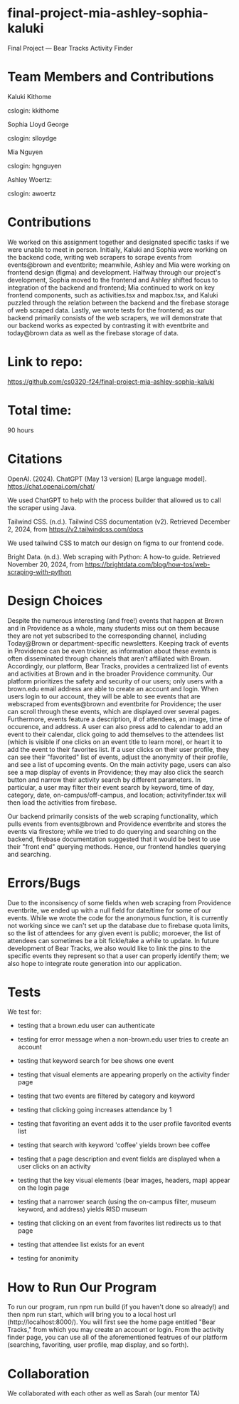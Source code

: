 # final-project-mia-ashley-sophia-kaluki
Final Project — Bear Tracks Activity Finder 

# Team Members and Contributions 

Kaluki Kithome 

cslogin: kkithome 

Sophia Lloyd George 

cslogin: slloydge 

Mia Nguyen 

cslogin: hgnguyen 

Ashley Woertz: 

cslogin: awoertz

# Contributions 
We worked on this assignment together and designated specific tasks if we were unable to meet in person. Initially, Kaluki and Sophia were working on the backend code, writing web scrapers to scrape events from events@brown and eventbrite; meanwhile, Ashley and Mia were working on frontend design (figma) and development. Halfway through our project's development, Sophia moved to the frontend and Ashley shifted focus to integration of the backend and frontend; Mia continued to work on key frontend components, such as activities.tsx and mapbox.tsx, and Kaluki puzzled through the relation between the backend and the firebase storage of web scraped data. Lastly, we wrote tests for the frontend; as our backend primarily consists of the web scrapers, we will demonstrate that our backend works as expected by contrasting it with eventbrite and today@brown data as well as the firebase storage of data.  

# Link to repo: 
https://github.com/cs0320-f24/final-project-mia-ashley-sophia-kaluki

# Total time: 
90 hours 

# Citations 

OpenAI. (2024). ChatGPT (May 13 version) [Large language model]. https://chat.openai.com/chat/

We used ChatGPT to help with the process builder that allowed us to call the scraper using Java.

Tailwind CSS. (n.d.). Tailwind CSS documentation (v2). Retrieved December 2, 2024, from https://v2.tailwindcss.com/docs

We used tailwind CSS to match our design on figma to our frontend code. 

Bright Data. (n.d.). Web scraping with Python: A how-to guide. Retrieved November 20, 2024, from https://brightdata.com/blog/how-tos/web-scraping-with-python

# Design Choices

Despite the numerous interesting (and free!) events that happen at Brown and in Providence as a whole, many students miss out on them because they are not yet subscribed to the corresponding channel, including Today@Brown or department-specific newsletters. Keeping track of events in Providence can be even trickier, as information about these events is often disseminated through channels that aren’t affiliated with Brown. Accordingly, our platform, Bear Tracks, provides a centralized list of events and activities at Brown and in the broader Providence community. Our platform prioritizes the safety and security of our users; only users with a brown.edu email address are able to create an account and login. When users login to our account, they will be able to see events that are webscraped from events@brown and eventbrite for Providence; the user can scroll through these events, which are displayed over several pages. Furthermore, events feature a description, # of attendees, an image, time of occurence, and address. A user can also press add to calendar to add an event to their calendar, click going to add themselves to the attendees list (which is visible if one clicks on an event title to learn more), or heart it to add the event to their favorites list. If a user clicks on their user profile, they can see their "favorited" list of events, adjust the anonymity of their profile, and see a list of upcoming events. On the main activity page, users can also see a map display of events in Providence; they may also click the search button and narrow their activity search by different parameters. In particular, a user may filter their event search by keyword, time of day, category, date, on-campus/off-campus, and location; activityfinder.tsx will then load the activities from firebase. 

Our backend primarily consists of the web scraping functionality, which pulls events from events@brown and Providence eventbrite and stores the events via firestore; while we tried to do querying and searching on the backend, firebase documentation suggested that it would be best to use their "front end" querying methods. Hence, our frontend handles querying and searching. 

# Errors/Bugs

Due to the inconsisency of some fields when web scraping from Providence eventbrite, we ended up with a null field for date/time for some of our events. While we wrote the code for the anonymous function, it is currently not working since we can't set up the database due to firebase quota limits, so the list of attendees for any given event is public; moroever, the list of attendees can sometimes be a bit fickle/take a while to update. In future development of Bear Tracks, we also would like to link the pins to the specific events they represent so that a user can properly identify them; we also hope to integrate route generation into our application. 

# Tests

We test for: 
* testing that a brown.edu user can authenticate

* testing for error message when a non-brown.edu user tries to create an account

* testing that keyword search for bee shows one event

* testing that visual elements are appearing properly on the activity finder page

* testing that two events are filtered by category and keyword 

* testing that clicking going increases attendance by 1

* testing that favoriting an event adds it to the user profile favorited events list

* testing that search with keyword 'coffee' yields brown bee coffee

* testing that a page description and event fields are displayed when a user clicks on an activity

* testing that the key visual elements (bear images, headers, map) appear on the login page

* testing that a narrower search (using the on-campus filter, museum keyword, and address) yields RISD museum

* testing that clicking on an event from favorites list redirects us to that page

* testing that attendee list exists for an event

* testing for anonimity


# How to Run Our Program

To run our program, run npm run build (if you haven't done so already!) and then npm run start, which will bring you to a local host url (http://localhost:8000/). You will first see the home page entitled "Bear Tracks," from which you may create an account or login. From the activity finder page, you can use all of the aforementioned featrues of our platform (searching, favoriting, user profile, map display, and so forth). 


# Collaboration
We collaborated with each other as well as Sarah (our mentor TA)